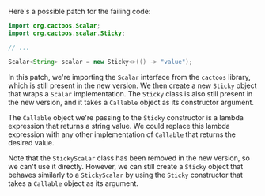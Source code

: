 Here's a possible patch for the failing code:

```java
import org.cactoos.Scalar;
import org.cactoos.scalar.Sticky;

// ...

Scalar<String> scalar = new Sticky<>(() -> "value");
```

In this patch, we're importing the `Scalar` interface from the `cactoos` library, which is still present in the new version. We then create a new `Sticky` object that wraps a `Scalar` implementation. The `Sticky` class is also still present in the new version, and it takes a `Callable` object as its constructor argument.

The `Callable` object we're passing to the `Sticky` constructor is a lambda expression that returns a string value. We could replace this lambda expression with any other implementation of `Callable` that returns the desired value.

Note that the `StickyScalar` class has been removed in the new version, so we can't use it directly. However, we can still create a `Sticky` object that behaves similarly to a `StickyScalar` by using the `Sticky` constructor that takes a `Callable` object as its argument.